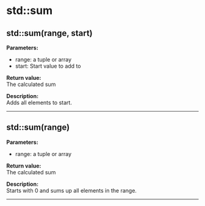 # std::sum

## std::sum(range, start)
**Parameters:** 
* range: a tuple or array
* start: Start value to add to

**Return value:**   
The calculated sum  

**Description:**     
Adds all elements to start.  

---



## std::sum(range)
**Parameters:** 
* range: a tuple or array

**Return value:**   
The calculated sum  

**Description:**     
Starts with 0 and sums up all elements in the range.  

---